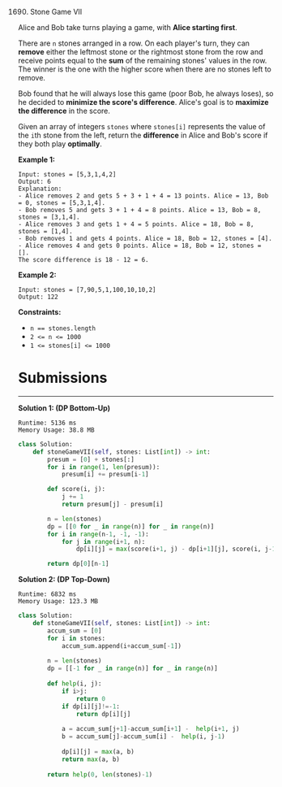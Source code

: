 1690. Stone Game VII

Alice and Bob take turns playing a game, with **Alice starting first**.

There are `n` stones arranged in a row. On each player's turn, they can **remove** either the leftmost stone or the rightmost stone from the row and receive points equal to the **sum** of the remaining stones' values in the row. The winner is the one with the higher score when there are no stones left to remove.

Bob found that he will always lose this game (poor Bob, he always loses), so he decided to **minimize the score's difference**. Alice's goal is to **maximize the difference** in the score.

Given an array of integers `stones` where `stones[i]` represents the value of the `i`th stone from the left, return the **difference** in Alice and Bob's score if they both play **optimally**.

 

**Example 1:**
```
Input: stones = [5,3,1,4,2]
Output: 6
Explanation: 
- Alice removes 2 and gets 5 + 3 + 1 + 4 = 13 points. Alice = 13, Bob = 0, stones = [5,3,1,4].
- Bob removes 5 and gets 3 + 1 + 4 = 8 points. Alice = 13, Bob = 8, stones = [3,1,4].
- Alice removes 3 and gets 1 + 4 = 5 points. Alice = 18, Bob = 8, stones = [1,4].
- Bob removes 1 and gets 4 points. Alice = 18, Bob = 12, stones = [4].
- Alice removes 4 and gets 0 points. Alice = 18, Bob = 12, stones = [].
The score difference is 18 - 12 = 6.
```

**Example 2:**
```
Input: stones = [7,90,5,1,100,10,10,2]
Output: 122
```

**Constraints:**

* `n == stones.length`
* `2 <= n <= 1000`
* `1 <= stones[i] <= 1000`

# Submissions
---
**Solution 1: (DP Bottom-Up)**
```
Runtime: 5136 ms
Memory Usage: 38.8 MB
```
```python
class Solution:
    def stoneGameVII(self, stones: List[int]) -> int:
        presum = [0] + stones[:]
        for i in range(1, len(presum)):
            presum[i] += presum[i-1]

        def score(i, j):
            j += 1
            return presum[j] - presum[i]

        n = len(stones)
        dp = [[0 for _ in range(n)] for _ in range(n)]
        for i in range(n-1, -1, -1):
            for j in range(i+1, n):
                dp[i][j] = max(score(i+1, j) - dp[i+1][j], score(i, j-1) - dp[i][j-1])

        return dp[0][n-1]
```

**Solution 2: (DP Top-Down)**
```
Runtime: 6832 ms
Memory Usage: 123.3 MB
```
```python
class Solution:
    def stoneGameVII(self, stones: List[int]) -> int:
        accum_sum = [0]
        for i in stones:
            accum_sum.append(i+accum_sum[-1])
        
        n = len(stones)
        dp = [[-1 for _ in range(n)] for _ in range(n)]
                
        def help(i, j):
            if i>j:
                return 0
            if dp[i][j]!=-1:
                return dp[i][j]
            
            a = accum_sum[j+1]-accum_sum[i+1] -  help(i+1, j)  
            b = accum_sum[j]-accum_sum[i] -  help(i, j-1)
            
            dp[i][j] = max(a, b)
            return max(a, b)
        
        return help(0, len(stones)-1)
```